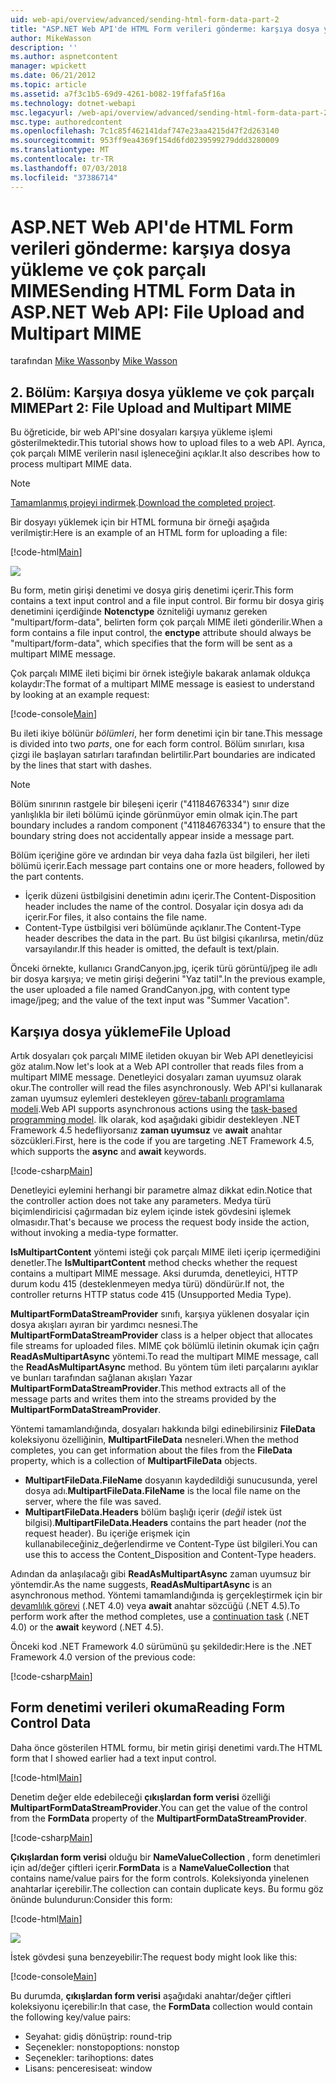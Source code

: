 ```yaml
---
uid: web-api/overview/advanced/sending-html-form-data-part-2
title: "ASP.NET Web API'de HTML Form verileri gönderme: karşıya dosya yükleme ve çok parçalı MIME | Microsoft Docs"
author: MikeWasson
description: ''
ms.author: aspnetcontent
manager: wpickett
ms.date: 06/21/2012
ms.topic: article
ms.assetid: a7f3c1b5-69d9-4261-b082-19ffafa5f16a
ms.technology: dotnet-webapi
msc.legacyurl: /web-api/overview/advanced/sending-html-form-data-part-2
msc.type: authoredcontent
ms.openlocfilehash: 7c1c85f462141daf747e23aa4215d47f2d263140
ms.sourcegitcommit: 953ff9ea4369f154d6fd0239599279ddd3280009
ms.translationtype: MT
ms.contentlocale: tr-TR
ms.lasthandoff: 07/03/2018
ms.locfileid: "37386714"
---
```

<a name="sending-html-form-data-in-aspnet-web-api-file-upload-and-multipart-mime"></a><span data-ttu-id="61efb-102">ASP.NET Web API'de HTML Form verileri gönderme: karşıya dosya yükleme ve çok parçalı MIME</span><span class="sxs-lookup"><span data-stu-id="61efb-102">Sending HTML Form Data in ASP.NET Web API: File Upload and Multipart MIME</span></span>
====================
<span data-ttu-id="61efb-103">tarafından [Mike Wasson](https://github.com/MikeWasson)</span><span class="sxs-lookup"><span data-stu-id="61efb-103">by [Mike Wasson](https://github.com/MikeWasson)</span></span>

## <a name="part-2-file-upload-and-multipart-mime"></a><span data-ttu-id="61efb-104">2. Bölüm: Karşıya dosya yükleme ve çok parçalı MIME</span><span class="sxs-lookup"><span data-stu-id="61efb-104">Part 2: File Upload and Multipart MIME</span></span>

<span data-ttu-id="61efb-105">Bu öğreticide, bir web API'sine dosyaları karşıya yükleme işlemi gösterilmektedir.</span><span class="sxs-lookup"><span data-stu-id="61efb-105">This tutorial shows how to upload files to a web API.</span></span> <span data-ttu-id="61efb-106">Ayrıca, çok parçalı MIME verilerin nasıl işleneceğini açıklar.</span><span class="sxs-lookup"><span data-stu-id="61efb-106">It also describes how to process multipart MIME data.</span></span>

> [!NOTE]
> <span data-ttu-id="61efb-107">[Tamamlanmış projeyi indirmek](https://code.msdn.microsoft.com/ASPNET-Web-API-File-Upload-a8c0fb0d).</span><span class="sxs-lookup"><span data-stu-id="61efb-107">[Download the completed project](https://code.msdn.microsoft.com/ASPNET-Web-API-File-Upload-a8c0fb0d).</span></span>


<span data-ttu-id="61efb-108">Bir dosyayı yüklemek için bir HTML formuna bir örneği aşağıda verilmiştir:</span><span class="sxs-lookup"><span data-stu-id="61efb-108">Here is an example of an HTML form for uploading a file:</span></span>

[!code-html[Main](sending-html-form-data-part-2/samples/sample1.html)]

![](sending-html-form-data-part-2/_static/image1.png)

<span data-ttu-id="61efb-109">Bu form, metin girişi denetimi ve dosya giriş denetimi içerir.</span><span class="sxs-lookup"><span data-stu-id="61efb-109">This form contains a text input control and a file input control.</span></span> <span data-ttu-id="61efb-110">Bir formu bir dosya giriş denetimini içerdiğinde **Notenctype** özniteliği uymanız gereken &quot;multipart/form-data&quot;, belirten form çok parçalı MIME ileti gönderilir.</span><span class="sxs-lookup"><span data-stu-id="61efb-110">When a form contains a file input control, the **enctype** attribute should always be &quot;multipart/form-data&quot;, which specifies that the form will be sent as a multipart MIME message.</span></span>

<span data-ttu-id="61efb-111">Çok parçalı MIME ileti biçimi bir örnek isteğiyle bakarak anlamak oldukça kolaydır:</span><span class="sxs-lookup"><span data-stu-id="61efb-111">The format of a multipart MIME message is easiest to understand by looking at an example request:</span></span>

[!code-console[Main](sending-html-form-data-part-2/samples/sample2.cmd)]

<span data-ttu-id="61efb-112">Bu ileti ikiye bölünür *bölümleri*, her form denetimi için bir tane.</span><span class="sxs-lookup"><span data-stu-id="61efb-112">This message is divided into two *parts*, one for each form control.</span></span> <span data-ttu-id="61efb-113">Bölüm sınırları, kısa çizgi ile başlayan satırları tarafından belirtilir.</span><span class="sxs-lookup"><span data-stu-id="61efb-113">Part boundaries are indicated by the lines that start with dashes.</span></span>

> [!NOTE]
> <span data-ttu-id="61efb-114">Bölüm sınırının rastgele bir bileşeni içerir (&quot;41184676334&quot;) sınır dize yanlışlıkla bir ileti bölümü içinde görünmüyor emin olmak için.</span><span class="sxs-lookup"><span data-stu-id="61efb-114">The part boundary includes a random component (&quot;41184676334&quot;) to ensure that the boundary string does not accidentally appear inside a message part.</span></span>


<span data-ttu-id="61efb-115">Bölüm içeriğine göre ve ardından bir veya daha fazla üst bilgileri, her ileti bölümü içerir.</span><span class="sxs-lookup"><span data-stu-id="61efb-115">Each message part contains one or more headers, followed by the part contents.</span></span>

- <span data-ttu-id="61efb-116">İçerik düzeni üstbilgisini denetimin adını içerir.</span><span class="sxs-lookup"><span data-stu-id="61efb-116">The Content-Disposition header includes the name of the control.</span></span> <span data-ttu-id="61efb-117">Dosyalar için dosya adı da içerir.</span><span class="sxs-lookup"><span data-stu-id="61efb-117">For files, it also contains the file name.</span></span>
- <span data-ttu-id="61efb-118">Content-Type üstbilgisi veri bölümünde açıklanır.</span><span class="sxs-lookup"><span data-stu-id="61efb-118">The Content-Type header describes the data in the part.</span></span> <span data-ttu-id="61efb-119">Bu üst bilgisi çıkarılırsa, metin/düz varsayılandır.</span><span class="sxs-lookup"><span data-stu-id="61efb-119">If this header is omitted, the default is text/plain.</span></span>

<span data-ttu-id="61efb-120">Önceki örnekte, kullanıcı GrandCanyon.jpg, içerik türü görüntü/jpeg ile adlı bir dosya karşıya; ve metin girişi değerini &quot;Yaz tatil&quot;.</span><span class="sxs-lookup"><span data-stu-id="61efb-120">In the previous example, the user uploaded a file named GrandCanyon.jpg, with content type image/jpeg; and the value of the text input was &quot;Summer Vacation&quot;.</span></span>

## <a name="file-upload"></a><span data-ttu-id="61efb-121">Karşıya dosya yükleme</span><span class="sxs-lookup"><span data-stu-id="61efb-121">File Upload</span></span>

<span data-ttu-id="61efb-122">Artık dosyaları çok parçalı MIME iletiden okuyan bir Web API denetleyicisi göz atalım.</span><span class="sxs-lookup"><span data-stu-id="61efb-122">Now let's look at a Web API controller that reads files from a multipart MIME message.</span></span> <span data-ttu-id="61efb-123">Denetleyici dosyaları zaman uyumsuz olarak okur.</span><span class="sxs-lookup"><span data-stu-id="61efb-123">The controller will read the files asynchronously.</span></span> <span data-ttu-id="61efb-124">Web API'si kullanarak zaman uyumsuz eylemleri destekleyen [görev-tabanlı programlama modeli](https://msdn.microsoft.com/library/dd460693.aspx).</span><span class="sxs-lookup"><span data-stu-id="61efb-124">Web API supports asynchronous actions using the [task-based programming model](https://msdn.microsoft.com/library/dd460693.aspx).</span></span> <span data-ttu-id="61efb-125">İlk olarak, kod aşağıdaki gibidir destekleyen .NET Framework 4.5 hedefliyorsanız **zaman uyumsuz** ve **await** anahtar sözcükleri.</span><span class="sxs-lookup"><span data-stu-id="61efb-125">First, here is the code if you are targeting .NET Framework 4.5, which supports the **async** and **await** keywords.</span></span>

[!code-csharp[Main](sending-html-form-data-part-2/samples/sample3.cs)]

<span data-ttu-id="61efb-126">Denetleyici eylemini herhangi bir parametre almaz dikkat edin.</span><span class="sxs-lookup"><span data-stu-id="61efb-126">Notice that the controller action does not take any parameters.</span></span> <span data-ttu-id="61efb-127">Medya türü biçimlendiricisi çağırmadan biz eylem içinde istek gövdesini işlemek olmasıdır.</span><span class="sxs-lookup"><span data-stu-id="61efb-127">That's because we process the request body inside the action, without invoking a media-type formatter.</span></span>

<span data-ttu-id="61efb-128">**IsMultipartContent** yöntemi isteği çok parçalı MIME ileti içerip içermediğini denetler.</span><span class="sxs-lookup"><span data-stu-id="61efb-128">The **IsMultipartContent** method checks whether the request contains a multipart MIME message.</span></span> <span data-ttu-id="61efb-129">Aksi durumda, denetleyici, HTTP durum kodu 415 (desteklenmeyen medya türü) döndürür.</span><span class="sxs-lookup"><span data-stu-id="61efb-129">If not, the controller returns HTTP status code 415 (Unsupported Media Type).</span></span>

<span data-ttu-id="61efb-130">**MultipartFormDataStreamProvider** sınıfı, karşıya yüklenen dosyalar için dosya akışları ayıran bir yardımcı nesnesi.</span><span class="sxs-lookup"><span data-stu-id="61efb-130">The **MultipartFormDataStreamProvider** class is a helper object that allocates file streams for uploaded files.</span></span> <span data-ttu-id="61efb-131">MIME çok bölümlü iletinin okumak için çağrı **ReadAsMultipartAsync** yöntemi.</span><span class="sxs-lookup"><span data-stu-id="61efb-131">To read the multipart MIME message, call the **ReadAsMultipartAsync** method.</span></span> <span data-ttu-id="61efb-132">Bu yöntem tüm ileti parçalarını ayıklar ve bunları tarafından sağlanan akışları Yazar **MultipartFormDataStreamProvider**.</span><span class="sxs-lookup"><span data-stu-id="61efb-132">This method extracts all of the message parts and writes them into the streams provided by the **MultipartFormDataStreamProvider**.</span></span>

<span data-ttu-id="61efb-133">Yöntemi tamamlandığında, dosyaları hakkında bilgi edinebilirsiniz **FileData** koleksiyonu özelliğinin, **MultipartFileData** nesneleri.</span><span class="sxs-lookup"><span data-stu-id="61efb-133">When the method completes, you can get information about the files from the **FileData** property, which is a collection of **MultipartFileData** objects.</span></span>

- <span data-ttu-id="61efb-134">**MultipartFileData.FileName** dosyanın kaydedildiği sunucusunda, yerel dosya adı.</span><span class="sxs-lookup"><span data-stu-id="61efb-134">**MultipartFileData.FileName** is the local file name on the server, where the file was saved.</span></span>
- <span data-ttu-id="61efb-135">**MultipartFileData.Headers** bölüm başlığı içerir (*değil* istek üst bilgisi).</span><span class="sxs-lookup"><span data-stu-id="61efb-135">**MultipartFileData.Headers** contains the part header (*not* the request header).</span></span> <span data-ttu-id="61efb-136">Bu içeriğe erişmek için kullanabileceğiniz\_değerlendirme ve Content-Type üst bilgileri.</span><span class="sxs-lookup"><span data-stu-id="61efb-136">You can use this to access the Content\_Disposition and Content-Type headers.</span></span>

<span data-ttu-id="61efb-137">Adından da anlaşılacağı gibi **ReadAsMultipartAsync** zaman uyumsuz bir yöntemdir.</span><span class="sxs-lookup"><span data-stu-id="61efb-137">As the name suggests, **ReadAsMultipartAsync** is an asynchronous method.</span></span> <span data-ttu-id="61efb-138">Yöntemi tamamlandığında iş gerçekleştirmek için bir [devamlılık görevi](https://msdn.microsoft.com/library/ee372288.aspx) (.NET 4.0) veya **await** anahtar sözcüğü (.NET 4.5).</span><span class="sxs-lookup"><span data-stu-id="61efb-138">To perform work after the method completes, use a [continuation task](https://msdn.microsoft.com/library/ee372288.aspx) (.NET 4.0) or the **await** keyword (.NET 4.5).</span></span>

<span data-ttu-id="61efb-139">Önceki kod .NET Framework 4.0 sürümünü şu şekildedir:</span><span class="sxs-lookup"><span data-stu-id="61efb-139">Here is the .NET Framework 4.0 version of the previous code:</span></span>

[!code-csharp[Main](sending-html-form-data-part-2/samples/sample4.cs)]

## <a name="reading-form-control-data"></a><span data-ttu-id="61efb-140">Form denetimi verileri okuma</span><span class="sxs-lookup"><span data-stu-id="61efb-140">Reading Form Control Data</span></span>

<span data-ttu-id="61efb-141">Daha önce gösterilen HTML formu, bir metin girişi denetimi vardı.</span><span class="sxs-lookup"><span data-stu-id="61efb-141">The HTML form that I showed earlier had a text input control.</span></span>

[!code-html[Main](sending-html-form-data-part-2/samples/sample5.html)]

<span data-ttu-id="61efb-142">Denetim değer elde edebileceği **çıkışlardan form verisi** özelliği **MultipartFormDataStreamProvider**.</span><span class="sxs-lookup"><span data-stu-id="61efb-142">You can get the value of the control from the **FormData** property of the **MultipartFormDataStreamProvider**.</span></span>

[!code-csharp[Main](sending-html-form-data-part-2/samples/sample6.cs?highlight=15)]

<span data-ttu-id="61efb-143">**Çıkışlardan form verisi** olduğu bir **NameValueCollection** , form denetimleri için ad/değer çiftleri içerir.</span><span class="sxs-lookup"><span data-stu-id="61efb-143">**FormData** is a **NameValueCollection** that contains name/value pairs for the form controls.</span></span> <span data-ttu-id="61efb-144">Koleksiyonda yinelenen anahtarlar içerebilir.</span><span class="sxs-lookup"><span data-stu-id="61efb-144">The collection can contain duplicate keys.</span></span> <span data-ttu-id="61efb-145">Bu formu göz önünde bulundurun:</span><span class="sxs-lookup"><span data-stu-id="61efb-145">Consider this form:</span></span>

[!code-html[Main](sending-html-form-data-part-2/samples/sample7.html)]

![](sending-html-form-data-part-2/_static/image2.png)

<span data-ttu-id="61efb-146">İstek gövdesi şuna benzeyebilir:</span><span class="sxs-lookup"><span data-stu-id="61efb-146">The request body might look like this:</span></span>

[!code-console[Main](sending-html-form-data-part-2/samples/sample8.cmd)]

<span data-ttu-id="61efb-147">Bu durumda, **çıkışlardan form verisi** aşağıdaki anahtar/değer çiftleri koleksiyonu içerebilir:</span><span class="sxs-lookup"><span data-stu-id="61efb-147">In that case, the **FormData** collection would contain the following key/value pairs:</span></span>

- <span data-ttu-id="61efb-148">Seyahat: gidiş dönüş</span><span class="sxs-lookup"><span data-stu-id="61efb-148">trip: round-trip</span></span>
- <span data-ttu-id="61efb-149">Seçenekler: nonstop</span><span class="sxs-lookup"><span data-stu-id="61efb-149">options: nonstop</span></span>
- <span data-ttu-id="61efb-150">Seçenekler: tarih</span><span class="sxs-lookup"><span data-stu-id="61efb-150">options: dates</span></span>
- <span data-ttu-id="61efb-151">Lisans: penceresi</span><span class="sxs-lookup"><span data-stu-id="61efb-151">seat: window</span></span>
